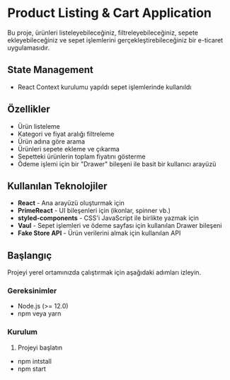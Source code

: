 # Product Listing & Cart Application

Bu proje, ürünleri listeleyebileceğiniz, filtreleyebileceğiniz, sepete ekleyebileceğiniz ve sepet işlemlerini gerçekleştirebileceğiniz bir e-ticaret uygulamasıdır.

## State Management
- React Context kurulumu yapıldı sepet işlemlerinde kullanıldı

## Özellikler

- Ürün listeleme
- Kategori ve fiyat aralığı filtreleme
- Ürün adına göre arama
- Ürünleri sepete ekleme ve çıkarma
- Sepetteki ürünlerin toplam fiyatını gösterme
- Ödeme işlemi için bir "Drawer" bileşeni ile basit bir kullanıcı arayüzü

## Kullanılan Teknolojiler

- **React** - Ana arayüzü oluşturmak için
- **PrimeReact** - UI bileşenleri için (ikonlar, spinner vb.)
- **styled-components** - CSS'i JavaScript ile birlikte yazmak için
- **Vaul** - Sepet işlemleri ve ödeme sayfası için kullanılan Drawer bileşeni
- **Fake Store API** - Ürün verilerini almak için kullanılan API

## Başlangıç

Projeyi yerel ortamınızda çalıştırmak için aşağıdaki adımları izleyin.

### Gereksinimler

- Node.js (>= 12.0)
- npm veya yarn

### Kurulum

1. Projeyi başlatın
- npm intstall
- npm start
